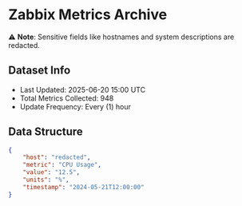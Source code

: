 # Zabbix Metrics Archive

⚠️ **Note**: Sensitive fields like hostnames and system descriptions are redacted.

## Dataset Info
- Last Updated: 2025-06-20 15:00 UTC
- Total Metrics Collected: 948
- Update Frequency: Every (1) hour

## Data Structure
```json
{
    "host": "redacted",
    "metric": "CPU Usage",
    "value": "12.5",
    "units": "%",
    "timestamp": "2024-05-21T12:00:00"
}
```
